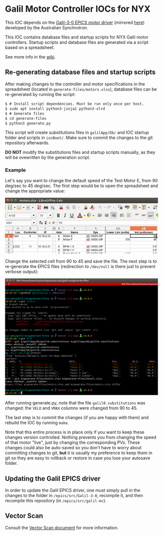 # Galil Motor Controller IOCs for NYX

This IOC depends on the [Galil-3-0 EPICS motor driver](https://github.com/motorapp/Galil-3-0) (mirrored [here]()) developed by the Australian Synchrotron.

This IOC contains database files and startup scripts for NYX Galil motor controllers. Startup scripts and database files are generated via a script based on a spreadsheet.

See more info in the [wiki](https://gitlab.nsls2.bnl.gov/nyx/docs/wikis/galil#galil-mc).

## Re-generating database files and startup scripts

After making changes to the controller and motor specifications in the spreadsheet (located in `generate-files/motors.xlsx`), database files can be re-generated by running the script:

    $ # Install script dependencies. Must be run only once per host.
    $ sudo apt install python3-jinja2 python3-xlrd
    $ # Generate files
    $ cd generate-files
    $ python3 generate.py

This script will create substitutions files in `galilApp/Db/` and IOC startup folder and scripts in `iocBoot/`. Make sure to commit the changes to the git repository afterwards.

**DO NOT** modify the substitutions files and startup scripts manually, as they will be ovewritten by the generation script.

### Example

Let's say you want to change the default speed of the Test Motor E, from 90 deg/sec to 45 deg/sec. The
first step would be to open the spreadsheet and change the appropriate value:

![Spreadsheet](docs/spreadsheet.png)

Change the selected cell from 90 to 45 and save the file. The next step is to re-generate the EPICS
files (redirection to `/dev/null` is there just to prevent verbose output):

![Re-generate](docs/re-generate.png)

After running generate.py, note that the file `galil0.substitutions` was changed: the `VELO` and `VMAX`
columns were changed from 90 to 45.

The last step is to commit the changes (if you are happy with them) and rebuild the IOC by running `make`.

Note that this entire process is in place only if you want to keep these changes version controlled.
Nothing prevents you from changing the speed of that motor "live", just by changing the corresponding PVs.
These changes could also be auto-saved so you don't have to worry about committing changes to git,
**but** it is usually my preference to keep them in git so they are easy to rollback or restore in
case you lose your autosave folder.

## Updating the Galil EPICS driver

In order to update the Galil EPICS driver, one must simply pull in the changes to the folder in `/epics/src/Galil-3-0`, recompile it, and then recompile this repository (in `/epics/src/galil-mc`).

## Vector Scan

Consult the [Vector Scan document](VECTOR.md) for more information.
